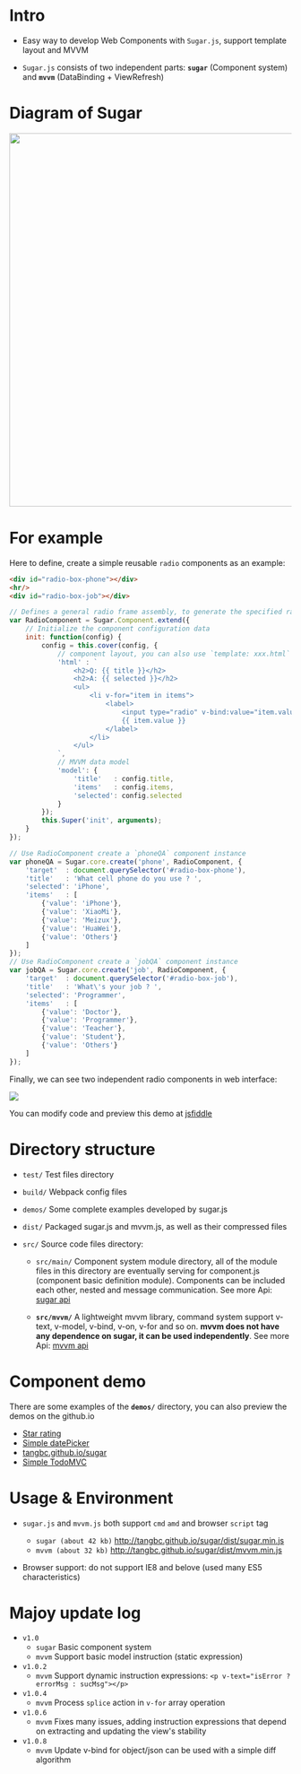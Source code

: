# Intro

* Easy way to develop Web Components with `Sugar.js`, support template layout and MVVM

* `Sugar.js` consists of two independent parts: **`sugar`** (Component system) and **`mvvm`** (DataBinding + ViewRefresh)


# Diagram of Sugar
<img src="http://7xodrz.com1.z0.glb.clouddn.com/sugar-constructor-en" width="666">

# For example
Here to define, create a simple reusable `radio` components as an example:
```html
<div id="radio-box-phone"></div>
<hr/>
<div id="radio-box-job"></div>
```

```javascript
// Defines a general radio frame assembly, to generate the specified radio data
var RadioComponent = Sugar.Component.extend({
	// Initialize the component configuration data
	init: function(config) {
		config = this.cover(config, {
			// component layout, you can also use `template: xxx.html` to load external template
			'html' : `
				<h2>Q: {{ title }}</h2>
				<h2>A: {{ selected }}</h2>
				<ul>
					<li v-for="item in items">
						<label>
							<input type="radio" v-bind:value="item.value"  v-model="selected">
							{{ item.value }}
						</label>
					</li>
				</ul>
			`,
			// MVVM data model
			'model': {
      			'title'   : config.title,
				'items'   : config.items,
				'selected': config.selected
			}
		});
		this.Super('init', arguments);
	}
});

// Use RadioComponent create a `phoneQA` component instance
var phoneQA = Sugar.core.create('phone', RadioComponent, {
	'target'  : document.querySelector('#radio-box-phone'),
 	'title'   : 'What cell phone do you use ? ',
	'selected': 'iPhone',
	'items'   : [
		{'value': 'iPhone'},
		{'value': 'XiaoMi'},
		{'value': 'Meizux'},
		{'value': 'HuaWei'},
    	{'value': 'Others'}
	]
});
// Use RadioComponent create a `jobQA` component instance
var jobQA = Sugar.core.create('job', RadioComponent, {
	'target'  : document.querySelector('#radio-box-job'),
  	'title'   : 'What\'s your job ? ',
	'selected': 'Programmer',
	'items'   : [
		{'value': 'Doctor'},
		{'value': 'Programmer'},
		{'value': 'Teacher'},
		{'value': 'Student'},
    	{'value': 'Others'}
	]
});

```
Finally, we can see two independent radio components in web interface:

<img src="http://7xodrz.com1.z0.glb.clouddn.com/sugar-radio-example">

You can modify code and preview this demo at [jsfiddle](https://jsfiddle.net/tangbc/may7jzb4/6/)


# Directory structure
* `test/` Test files directory

* `build/` Webpack config files

* `demos/` Some complete examples developed by sugar.js

* `dist/` Packaged sugar.js and mvvm.js, as well as their compressed files

* `src/` Source code files directory:

	* `src/main/` Component system module directory, all of the module files in this directory are eventually serving for component.js (component basic definition module). Components can be included each other, nested and message communication. See more Api: [sugar api](http://tangbc.github.io/sugar/sugar.html)

	* **`src/mvvm/`** A lightweight mvvm library, command system support v-text, v-model, v-bind, v-on, v-for and so on. **mvvm does not have any dependence on sugar, it can be used independently**. See more Api: [mvvm api](http://tangbc.github.io/sugar/mvvm.html)


# Component demo
There are some examples of the **`demos/`** directory, you can also preview the demos on the github.io

* [Star rating](http://tangbc.github.io/sugar/demos/star)
* [Simple datePicker](http://tangbc.github.io/sugar/demos/date)
* [tangbc.github.io/sugar](http://tangbc.github.io/sugar)
* [Simple TodoMVC](http://tangbc.github.io/sugar/demos/todoMVC)


# Usage & Environment
* `sugar.js` and `mvvm.js` both support `cmd` `amd` and browser `script` tag
	* `sugar (about 42 kb)` http://tangbc.github.io/sugar/dist/sugar.min.js
	* `mvvm (about 32 kb)` http://tangbc.github.io/sugar/dist/mvvm.min.js

* Browser support: do not support IE8 and belove (used many ES5 characteristics)


# Majoy update log
* `v1.0`
	* `sugar` Basic component system
	* `mvvm` Support basic model instruction (static expression)
* `v1.0.2`
	* `mvvm` Support dynamic instruction expressions: `<p v-text="isError ? errorMsg : sucMsg"></p>`
* `v1.0.4`
	* `mvvm` Process `splice` action in `v-for` array operation
* `v1.0.6`
	* `mvvm` Fixes many issues, adding instruction expressions that depend on extracting and updating the view's stability
* `v1.0.8`
	* `mvvm` Update v-bind for object/json can be used with a simple diff algorithm
